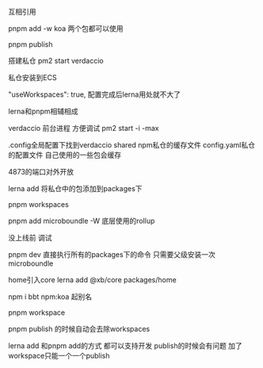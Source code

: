 互相引用

pnpm add -w koa 两个包都可以使用

pnpm publish

搭建私仓  pm2 start verdaccio

私仓安装到ECS


"useWorkspaces": true, 配置完成后lerna用处就不大了

lerna和pnpm相辅相成

verdaccio 前台进程 方便调试 pm2 start -i -max

.config全局配置下找到verdaccio shared npm私仓的缓存文件 config.yaml私仓的配置文件 自己使用的一些包会缓存

4873的端口对外开放

lerna add  将私仓中的包添加到packages下

pnpm workspaces

pnpm add microboundle -W 底层使用的rollup

没上线前 调试

pnpm dev 直接执行所有的packages下的命令 只需要父级安装一次microboundle

home引入core  lerna add @xb/core packages/home

npm i bbt npm:koa 起别名

pnpm workspace

pnpm publish 的时候自动会去除workspaces

lerna add 和pnpm add的方式 都可以支持开发  publish的时候会有问题 加了workspace只能一个一个publish